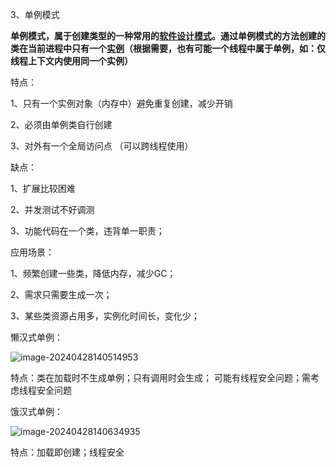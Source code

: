 3、单例模式

**单例模式，属于创建类型的一种常用的[软件设计模式](https://baike.baidu.com/item/软件设计模式/2117635?fromModule=lemma_inlink)。通过单例模式的方法创建的类在当前进程中只有一个[实例](https://baike.baidu.com/item/实例/3794138?fromModule=lemma_inlink)（根据需要，也有可能一个线程中属于单例，如：仅线程上下文内使用同一个实例）**

特点：

1、只有一个实例对象（内存中）避免重复创建，减少开销

2、必须由单例类自行创建

3、对外有一个全局访问点  （可以跨线程使用）

缺点：

1、扩展比较困难

2、并发测试不好调测

3、功能代码在一个类，违背单一职责；



应用场景：

1、频繁创建一些类，降低内存，减少GC；

2、需求只需要生成一次；

3、某些类资源占用多，实例化时间长，变化少；



懒汉式单例：

![image-20240428140514953](C:\Users\75414\AppData\Roaming\Typora\typora-user-images\image-20240428140514953.png)

特点：类在加载时不生成单例；只有调用时会生成； 可能有线程安全问题；需考虑线程安全问题



饿汉式单例：

![image-20240428140634935](C:\Users\75414\AppData\Roaming\Typora\typora-user-images\image-20240428140634935.png)

特点：加载即创建；线程安全